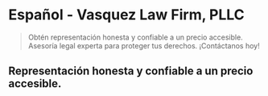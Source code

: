 # Español - Vasquez Law Firm, PLLC

> Obtén representación honesta y confiable a un precio accesible. Asesoría legal experta para proteger tus derechos. ¡Contáctanos hoy!

## Representación honesta y confiable a un precio accesible.
